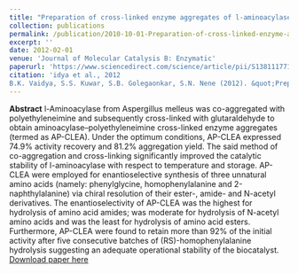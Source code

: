 ```yaml
---
title: "Preparation of cross-linked enzyme aggregates of l-aminoacylase via co-aggregation with polyethyleneimine"
collection: publications
permalink: /publication/2010-10-01-Preparation-of-cross-linked-enzyme-aggregates-of-l-aminoacylase-via-co-aggregation-with-polyethyleneimine
excerpt: ''
date: 2012-02-01
venue: 'Journal of Molecular Catalysis B: Enzymatic'
paperurl: 'https://www.sciencedirect.com/science/article/pii/S1381117711002633'
citation: 'idya et al., 2012
B.K. Vaidya, S.S. Kuwar, S.B. Golegaonkar, S.N. Nene (2012). &quot;Preparation of cross-linked enzyme aggregates of l-aminoacylase via co-aggregation with polyethyleneimine &quot; <i>Journal of Molecular Catalysis B: Enzymatic</i>. '
---
```

**Abstract**
l-Aminoacylase from Aspergillus melleus was co-aggregated with polyethyleneimine and subsequently cross-linked with glutaraldehyde to obtain aminoacylase–polyethyleneimine cross-linked enzyme aggregates (termed as AP-CLEA). Under the optimum conditions, AP-CLEA expressed 74.9% activity recovery and 81.2% aggregation yield. The said method of co-aggregation and cross-linking significantly improved the catalytic stability of l-aminoacylase with respect to temperature and storage. AP-CLEA were employed for enantioselective synthesis of three unnatural amino acids (namely: phenylglycine, homophenylalanine and 2-naphthylalanine) via chiral resolution of their ester-, amide- and N-acetyl derivatives. The enantioselectivity of AP-CLEA was the highest for hydrolysis of amino acid amides; was moderate for hydrolysis of N-acetyl amino acids and was the least for hydrolysis of amino acid esters. Furthermore, AP-CLEA were found to retain more than 92% of the initial activity after five consecutive batches of (RS)-homophenylalanine hydrolysis suggesting an adequate operational stability of the biocatalyst.
[Download paper here](https://www.sciencedirect.com/science/article/pii/S1381117711002633)

